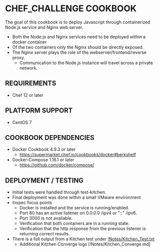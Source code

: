 # CHEF_CHALLENGE COOKBOOK
The goal of this cookbook is to deploy Javascript through containerized Node.js service and Nginx web server.
- Both the Node.js and Nginx services need to be deployed within a docker container
- Of the two containers only the Nginx should be directly exposed.
- The Nginx server plays the role of the webserver/frontend/reverse proxy. 
  - Communication to the Node.js instance will travel across a private network.

## REQUIREMENTS
- Chef 12 or later

## PLATFORM SUPPORT
- CentOS 7

## COOKBOOK DEPENDENCIES
- Docker Cookbook 4.9.3 or later
  - https://supermarket.chef.io/cookbooks/docker#berkshelf
- Docker-Compose 1.16.1 or later
  - https://github.com/docker/compose/

## DEPLOYMENT / TESTING
- Initial tests were handled through test-kitchen.
- Final deployment was done within a small VMware environment
- Inspec focus points
  - Docker is installed and the service is running/enabled.
  - Port 80 has an active listener on 0.0.0.0 /ipv4 or "::" /ipv6.
  - Port 3000 is not avaliable.
  - Verification that both containers are in a running state.
  - Verification that the http response from the previous listener is returning correct results.
- There is a full output from a Kitchen test under [!Notes/Kitchen_Test.txt](!Notes/Kitchen_Test.txt)
  - Additional Kitchen Converge logs [!Notes/Kitchen_Converge.md] 
